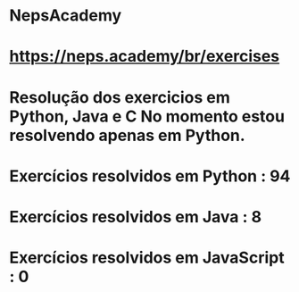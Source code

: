 # NepsAcademy
# https://neps.academy/br/exercises 
# Resolução dos exercicios em Python, Java e C No momento estou resolvendo apenas em Python.
# Exercícios resolvidos em Python : 94
# Exercícios resolvidos em Java : 8
# Exercícios resolvidos em JavaScript : 0
